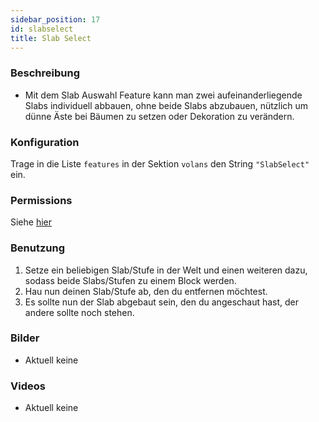 ```yaml
---
sidebar_position: 17
id: slabselect
title: Slab Select
---
```

### Beschreibung
* Mit dem Slab Auswahl Feature kann man zwei aufeinanderliegende Slabs individuell abbauen, ohne beide Slabs abzubauen, nützlich um dünne Äste bei Bäumen zu setzen oder Dekoration zu verändern.
### Konfiguration
Trage in die Liste `features` in der Sektion `volans` den String `"SlabSelect"` ein.
### Permissions
Siehe [hier](/docs/Permissions/#slab-select)
### Benutzung
1. Setze ein beliebigen Slab/Stufe in der Welt und einen weiteren dazu, sodass beide Slabs/Stufen zu einem Block werden.
2. Hau nun deinen Slab/Stufe ab, den du entfernen möchtest.
3. Es sollte nun der Slab abgebaut sein, den du angeschaut hast, der andere sollte noch stehen.
### Bilder
- Aktuell keine
### Videos
- Aktuell keine